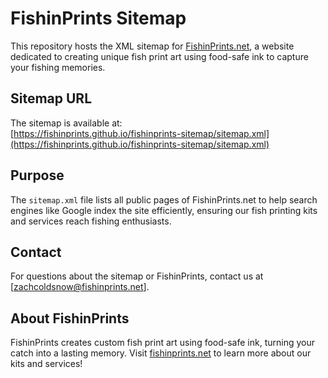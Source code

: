 # FishinPrints Sitemap

This repository hosts the XML sitemap for [FishinPrints.net](https://fishinprints.net), a website dedicated to creating unique fish print art using food-safe ink to capture your fishing memories.

## Sitemap URL
The sitemap is available at:  
[https://fishinprints.github.io/fishinprints-sitemap/sitemap.xml](https://fishinprints.github.io/fishinprints-sitemap/sitemap.xml)

## Purpose
The `sitemap.xml` file lists all public pages of FishinPrints.net to help search engines like Google index the site efficiently, ensuring our fish printing kits and services reach fishing enthusiasts.

## Contact
For questions about the sitemap or FishinPrints, contact us at [zachcoldsnow@fishinprints.net].

## About FishinPrints
FishinPrints creates custom fish print art using food-safe ink, turning your catch into a lasting memory. Visit [fishinprints.net](https://fishinprints.net) to learn more about our kits and services!
